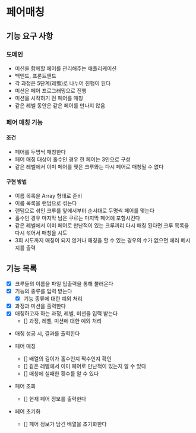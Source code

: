 # 페어매칭

## 기능 요구 사항

### 도메인

- 미션을 함께할 페어를 관리해주는 애플리케이션
- 백엔드, 프론트엔드
- 각 과정은 5단계(레벨)로 나누어 진행이 된다
- 미션은 페어 프로그래밍으로 진행
- 미션을 시작하기 전 페어를 매칭
- 같은 레벨 동안은 같은 페어를 만나지 않음

### 페어 매칭 기능

#### 조건

- 페어를 두명씩 매칭한다
- 페어 매칭 대상이 홀수인 경우 한 페어는 3인으로 구성
- 같은 레벨에서 이미 페어를 맺은 크루와는 다시 페어로 매칭될 수 없다

#### 구현 방법

- 이름 목록을 Array 형태로 준비
- 이름 목록을 랜덤으로 섞는다
- 랜덤으로 섞인 크루를 앞에서부터 순서대로 두명씩 페어를 맺는다
- 홀수인 경우 마지막 남은 쿠르는 마지막 페어에 포함시킨다
- 같은 레벨에서 이미 페어로 만난적이 있는 크루끼리 다시 매칭 된다면 크루 목록을
  다시 섞어서 매칭을 시도
- 3회 시도까지 매칭이 되지 않거나 매칭을 할 수 있는 경우의 수가 없으면 에러 메시
  지를 출력

## 기능 목록

- [x] 크루들의 이름을 파일 입출력을 통해 불러온다
- [x] 기능의 종류를 입력 받는다
  - [x] 기능 종류에 대한 예외 처리
- [x] 과정과 미션을 출력한다
- [x] 매칭하고자 하는 과정, 레벨, 미션을 입력 받는다
  - [] 과정, 레벨, 미션에 대한 예외 처리
- 매칭 성공 시, 결과를 출력한다

- 페어 매칭

  - [] 배열의 길이가 홀수인지 짝수인지 확인
  - [] 같은 레벨에서 이미 페어로 만난적이 있는지 알 수 있다
  - [] 매칭에 실패한 횟수를 알 수 있다

- 페어 조회

  - [] 현재 페어 정보를 출력한다

- 페어 초기화
  - [] 페어 정보가 담긴 배열을 초기화한다
